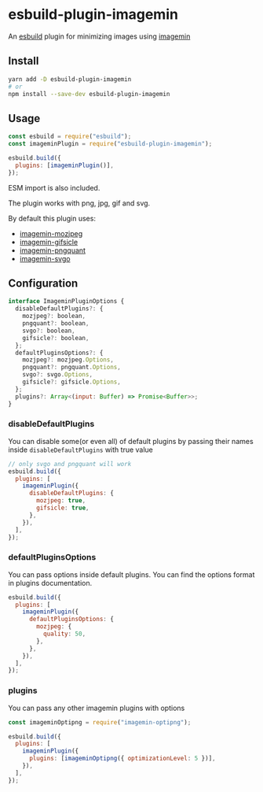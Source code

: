 # esbuild-plugin-imagemin

An [esbuild](https://esbuild.github.io/) plugin for minimizing images using [imagemin](https://github.com/imagemin/imagemin)

## Install

```bash
yarn add -D esbuild-plugin-imagemin
# or
npm install --save-dev esbuild-plugin-imagemin
```

## Usage

```js
const esbuild = require("esbuild");
const imageminPlugin = require("esbuild-plugin-imagemin");

esbuild.build({
  plugins: [imageminPlugin()],
});
```

ESM import is also included.

The plugin works with png, jpg, gif and svg.

By default this plugin uses:

- [imagemin-mozjpeg](https://github.com/imagemin/imagemin-mozjpeg)
- [imagemin-gifsicle](https://www.npmjs.com/package/imagemin-gifsicle)
- [imagemin-pngquant](https://www.npmjs.com/package/imagemin-pngquant)
- [imagemin-svgo](https://www.npmjs.com/package/imagemin-svgo)

## Configuration

```js
interface ImageminPluginOptions {
  disableDefaultPlugins?: {
    mozjpeg?: boolean,
    pngquant?: boolean,
    svgo?: boolean,
    gifsicle?: boolean,
  };
  defaultPluginsOptions?: {
    mozjpeg?: mozjpeg.Options,
    pngquant?: pngquant.Options,
    svgo?: svgo.Options,
    gifsicle?: gifsicle.Options,
  };
  plugins?: Array<(input: Buffer) => Promise<Buffer>>;
}
```

### disableDefaultPlugins

You can disable some(or even all) of default plugins by passing their names inside `disableDefaultPlugins` with true value

```js
// only svgo and pngquant will work
esbuild.build({
  plugins: [
    imageminPlugin({
      disableDefaultPlugins: {
        mozjpeg: true,
        gifsicle: true,
      },
    }),
  ],
});
```

### defaultPluginsOptions

You can pass options inside default plugins. You can find the options format in plugins documentation.

```js
esbuild.build({
  plugins: [
    imageminPlugin({
      defaultPluginsOptions: {
        mozjpeg: {
          quality: 50,
        },
      },
    }),
  ],
});
```

### plugins

You can pass any other imagemin plugins with options

```js
const imageminOptipng = require("imagemin-optipng");

esbuild.build({
  plugins: [
    imageminPlugin({
      plugins: [imageminOptipng({ optimizationLevel: 5 })],
    }),
  ],
});
```
